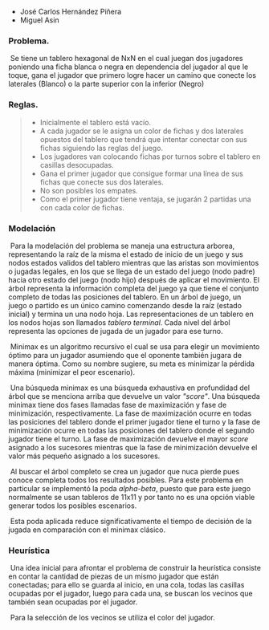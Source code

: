 - José Carlos Hernández Piñera
- Miguel Asin 

### Problema.

​	Se tiene un tablero hexagonal de NxN en el cual juegan dos jugadores poniendo una ficha blanca o negra en dependencia del jugador al que le toque, gana el jugador que primero logre hacer un camino que conecte los laterales (Blanco) o la parte superior con la inferior (Negro)



### Reglas.

> - Inicialmente el tablero está vacío.
> - A cada jugador se le asigna un color de fichas y dos laterales opuestos del tablero que tendrá que intentar conectar con sus fichas siguiendo las reglas del juego.
> - Los jugadores van colocando fichas por turnos sobre el tablero en casillas desocupadas.
> - Gana el primer jugador que consigue formar una línea de sus fichas que conecte sus dos laterales.
> - No son posibles los empates.
> - Como el primer jugador tiene ventaja, se jugarán 2 partidas una con cada color de fichas.



### Modelación

​	Para la modelación del problema se maneja una estructura arborea,  representando la raíz de la misma el estado de inicio de un juego y sus nodos estados validos del tablero mientras que las aristas son movimientos o jugadas legales, en los que se llega de un estado del juego (nodo padre) hacia otro estado del juego (nodo hijo) después de aplicar el movimiento. El árbol representa la información completa del juego ya que tiene el conjunto completo de todas las posiciones del tablero. En un árbol de juego, un juego o partido es un único camino comenzando desde la raíz (estado inicial) y termina un una nodo hoja. Las representaciones de un tablero en los nodos hojas son llamados *tablero terminal*. Cada nivel del árbol representa las opciones de jugada de un jugador para ese turno. 

​	Minimax es un algoritmo recursivo el cual se usa para elegir un movimiento óptimo para un jugador asumiendo que el oponente también jugara de manera óptima. Como su nombre sugiere, su meta es minimizar la pérdida máxima (minimizar el peor escenario).

​	Una búsqueda minimax es una búsqueda exhaustiva en profundidad del árbol que se menciona arriba que devuelve un valor *"score"*. Una búsqueda minimax tiene dos fases llamadas fase de maximización y fase de minimización, respectivamente. La fase de maximización ocurre en todas las posiciones del tablero donde el primer jugador tiene el turno y la fase de minimización ocurre en todas las posiciones del tablero donde el segundo jugador tiene el turno. La fase de maximización devuelve el mayor *score* asignado a los sucesores mientras que la fase de minimización devuelve el valor más pequeño asignado a los sucesores.

​	Al buscar el árbol completo se crea un jugador que nuca pierde pues conoce completa todos los resultados posibles. Para este problema en particular se implementó la poda _alpha-beta_, puesto que para este juego normalmente se usan tableros de 11x11 y por tanto no es una opción viable generar todos los posibles escenarios.

​	Esta poda aplicada reduce significativamente el tiempo de decisión de la jugada en comparación con el minimax clásico.



### Heurística

​	Una idea inicial para afrontar el problema de construir la heurística consiste en contar la cantidad de piezas de un mismo jugador que están conectadas; para ello se guarda al inicio, en una cola, todas las casillas ocupadas por el jugador, luego para cada una, se buscan los vecinos que también sean ocupadas por el jugador. 

​	Para la selección de los vecinos se utiliza el color del jugador.